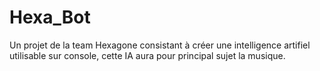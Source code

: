 # Hexa_Bot
Un projet de la team Hexagone consistant à créer une intelligence artifiel utilisable sur console, cette IA aura pour principal sujet la musique.
